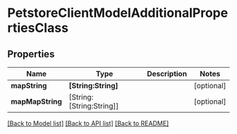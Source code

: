 # PetstoreClientModelAdditionalPropertiesClass

## Properties
Name | Type | Description | Notes
------------ | ------------- | ------------- | -------------
**mapString** | **[String:String]** |  | [optional] 
**mapMapString** | [String:[String:String]] |  | [optional] 

[[Back to Model list]](../README.md#documentation-for-models) [[Back to API list]](../README.md#documentation-for-api-endpoints) [[Back to README]](../README.md)


